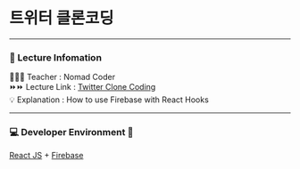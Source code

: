 # 트위터 클론코딩

---

### 🔎 Lecture Infomation

🧑🏻‍🎤 Teacher : Nomad Coder  
⏩⏩ Lecture Link : [Twitter Clone Coding](https://nomadcoders.co/nwitter/lobby)  
💡 Explanation : How to use Firebase with React Hooks

---

### 💻 Developer Environment 🔌

[React JS](https://ko.reactjs.org/) + [Firebase](https://firebase.google.com)
